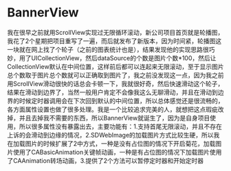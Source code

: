 # BannerView
我在很早之前就用ScrollView实现过无限循环滚动，新公司项目首页就是轮播图，我花了2个星期把项目重写了一遍，而后就发布了新版本，因为时间紧，轮播图这一块就在网上找了个轮子（之前的图表统计也是），结果发现他的实现思路很巧妙，用了UICollectionView，然后dataSource的个数是图片个数*100，然后让CollectionView默认在中间位置，这样前后都可以连起来无限滚动，至于显示图片总个数取于图片总个数就可以正确取到图片了，我之前没发现这一点，因为我之前用ScrollView滑动很快的话总会卡顿一下，我就很好奇，然后快速滑动这个轮子，结果在滑动到边界了，当然一般用户肯定不会像我这么无聊滑动，并且在滑动到边界的时候定时器调用会在下次回到默认的中间位置，所以总体感觉还是很流畅的，各方面属性设置也做了很多处理。我是一个比较追求完美的人，就想把这点瑕疵改掉，并且去掉我不需要的东西，所以BannerView就诞生了，因为是自身项目使用，所以很多属性没有暴露出去，主要功能有：1.支持首尾无限滚动，并且不存在上诉的会滑动到边缘的情况，2.SDWebImage的加载图片方式比较生硬，所以我在加载图片的时候扩展了2中方式，一种是没有占位图的情况下开启菊花，加载图片使用了CABasicAnimation关键帧动画，一种是有占位图的情况下加载图片使用了CAAnimation转场动画，3.提供了2个方法可以暂停定时器和开始定时器
